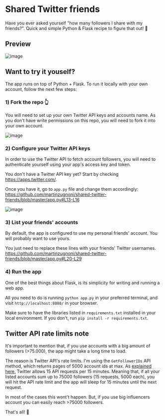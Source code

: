 # Shared Twitter friends

Have you ever asked yourself "how many followers I share with my friends?". Quick and simple Python & Flask recipe to figure that out! 👏

## Preview

![image](https://user-images.githubusercontent.com/1155573/44923793-b1993780-ad1f-11e8-8297-0a7cc17a8e4f.png)

## Want to try it youself?

The app runs on top of Python + Flask. To run it locally with your own account, follow the next few steps:

### 1) Fork the repo 👆

You will need to set up your own Twitter API keys and accounts name. As you don't have write permissions on this repo, you will need to fork it into your own account.

![image](https://user-images.githubusercontent.com/1155573/44632322-db80e180-a94e-11e8-93db-2e23f872b067.png)

### 2) Configure your Twitter API keys

In order to use the Twitter API to fetch account followers, you will need to authenticate yourself using your app's access key and token.

You don't have a Twitter API key yet? Start by checking https://apps.twitter.com/.

Once you have it, go to `app.py` file and change them accordingly: https://github.com/martinzugnoni/shared-twitter-friends/blob/master/app.py#L13-L16

![image](https://user-images.githubusercontent.com/1155573/44632331-2a2e7b80-a94f-11e8-9c36-70281961de8a.png)


### 3) List your friends' accounts

By default, the app is configured to use my personal friends' account. You will probably want to use yours.

You just need to replace these lines with your friends' Twitter usernames.
https://github.com/martinzugnoni/shared-twitter-friends/blob/master/app.py#L20-L29

### 4) Run the app

One of the best things about Flask, is its simplicity for writing and running a web app.

All you need to do is running `python app.py` in your preferred terminal, and visit `http://localhost:8080/` in your browser.

Make sure to have the libraries listed in `requirements.txt` installed in your local environment. If you don't, run `pip install -r requirements.txt`.

## Twitter API rate limits note

It's important to mention that, if you use accounts with a big amount of followers (>75.000), the app might take a long time to load.

The reason is Twitter API's rate limits. I'm using the `GetFollowerIDs` API method, which returns pages of 5000 account ids at max. As [explained here](https://python-twitter.readthedocs.io/en/latest/rate_limits.html), Twitter allows 15 API requests per 15 minutes. Meaning that, if all your listed accounts sum up to 75000 followers (15 requests, 5000 each), you will hit the API rate limit and the app will sleep for 15 minutes until the next request.

In most of the cases this wont't happen. But, if you use big influencers account you can easily reach >75000 followers.

That's all! 🙌

